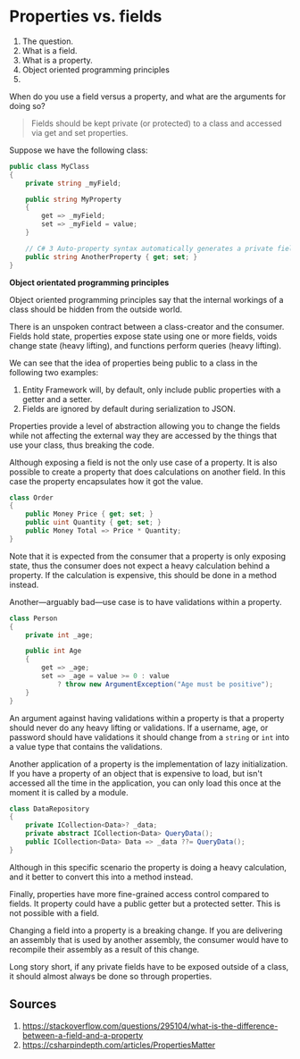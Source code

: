 # Properties vs. fields

 1. The question.
 2. What is a field.
 3. What is a property.
 4. Object oriented programming principles
 5. 

When do you use a field versus a property, and what are the arguments for doing so?

> Fields should be kept private (or protected) to a class and accessed via get and set properties.

Suppose we have the following class:

```cs
public class MyClass
{
    private string _myField;

    public string MyProperty
    {
        get => _myField;
        set => _myField = value;
    }

    // C# 3 Auto-property syntax automatically generates a private field.
    public string AnotherProperty { get; set; }
}
```

**Object orientated programming principles**

Object oriented programming principles say that the internal workings of a class should be hidden from the outside world.

There is an unspoken contract between a class-creator and the consumer. Fields hold state, properties expose state using one or more fields, voids change state (heavy lifting), and functions perform queries (heavy lifting).

We can see that the idea of properties being public to a class in the following two examples:

 1. Entity Framework will, by default, only include public properties with a getter and a setter.
 2. Fields are ignored by default during serialization to JSON.

Properties provide a level of abstraction allowing you to change the fields while not affecting the external way they are accessed by the things that use your class, thus breaking the code.

Although exposing a field is not the only use case of a property. It is also possible to create a property that does calculations on another field. In this case the property encapsulates how it got the value.

```cs
class Order 
{
    public Money Price { get; set; }
    public uint Quantity { get; set; }
    public Money Total => Price * Quantity;
}
```

Note that it is expected from the consumer that a property is only exposing state, thus the consumer does not expect a heavy calculation behind a property. If the calculation is expensive, this should be done in a method instead.

Another—arguably bad—use case is to have validations within a property.

```cs
class Person
{
    private int _age;

    public int Age
    {
        get => _age;
        set => _age = value >= 0 : value 
            ? throw new ArgumentException("Age must be positive");
    }
}
```

An argument against having validations within a property is that a property should never do any heavy lifting or validations. If a username, age, or password should have validations it should change from a `string` or `int` into a value type that contains the validations.

Another application of a property is the implementation of lazy initialization. If you have a property of an object that is expensive to load, but isn't accessed all the time in the application, you can only load this once at the moment it is called by a module.

```cs
class DataRepository
{
    private ICollection<Data>? _data;
    private abstract ICollection<Data> QueryData();
    public ICollection<Data> Data => _data ??= QueryData();
}
```

Although in this specific scenario the property is doing a heavy calculation, and it better to convert this into a method instead.

Finally, properties have more fine-grained access control compared to fields. It property could have a public getter but a protected setter. This is not possible with a field.

Changing a field into a property is a breaking change. If you are delivering an assembly that is used by another assembly, the consumer would have to recompile their assembly as a result of this change.

Long story short, if any private fields have to be exposed outside of a class, it should almost always be done so through properties. 

## Sources

 1. https://stackoverflow.com/questions/295104/what-is-the-difference-between-a-field-and-a-property
 2. https://csharpindepth.com/articles/PropertiesMatter